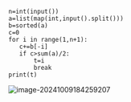 ```
n=int(input())
a=list(map(int,input().split()))
b=sorted(a)
c=0
for i in range(1,n+1):
   c+=b[-i]
   if c>sum(a)/2:
       t=i
       break
print(t)
```

![image-20241009184259207](C:\Users\huawei\AppData\Roaming\Typora\typora-user-images\image-20241009184259207.png)